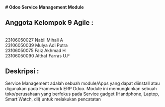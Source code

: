 **# Odoo Service Management Module**

## Anggota Kelompok 9 Agile :
<br/>23106050027     Nabil Mihali A
<br/>23106050039     Mulya Adi Putra
<br/>23106050075     Faiz Akhmad H
<br/>23106050090     Althaf Farras U.F

## Deskripsi :
Service Management adalah sebuah module/Apps yang dapat diinstall atau digunakan pada Framework ERP Odoo. Module ini memungkinkan sebuah toko/perusahaan yang berfokus pada Service gadget (Handphone, Laptop, Smart Watch, dll) untuk melakukan pencatatan

